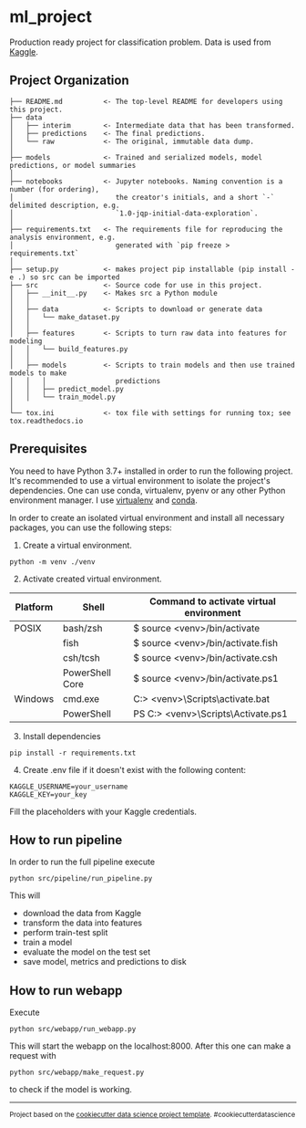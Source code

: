 ml_project
==============================

Production ready project for classification problem. Data is used from [Kaggle](https://www.kaggle.com/datasets/cherngs/heart-disease-cleveland-uci).

Project Organization
------------

    ├── README.md          <- The top-level README for developers using this project.
    ├── data
    │   ├── interim        <- Intermediate data that has been transformed.
    │   ├── predictions    <- The final predictions.
    │   └── raw            <- The original, immutable data dump.
    │
    ├── models             <- Trained and serialized models, model predictions, or model summaries
    │
    ├── notebooks          <- Jupyter notebooks. Naming convention is a number (for ordering),
    │                         the creator's initials, and a short `-` delimited description, e.g.
    │                         `1.0-jqp-initial-data-exploration`.
    │
    ├── requirements.txt   <- The requirements file for reproducing the analysis environment, e.g.
    │                         generated with `pip freeze > requirements.txt`
    │
    ├── setup.py           <- makes project pip installable (pip install -e .) so src can be imported
    ├── src                <- Source code for use in this project.
    │   ├── __init__.py    <- Makes src a Python module
    │   │
    │   ├── data           <- Scripts to download or generate data
    │   │   └── make_dataset.py
    │   │
    │   ├── features       <- Scripts to turn raw data into features for modeling
    │   │   └── build_features.py
    │   │
    │   ├── models         <- Scripts to train models and then use trained models to make
    │   │   │                 predictions
    │   │   ├── predict_model.py
    │   │   └── train_model.py
    │
    └── tox.ini            <- tox file with settings for running tox; see tox.readthedocs.io


## Prerequisites

You need to have Python 3.7+ installed in order to run the following project. It's recommended to use a virtual environment to isolate the project's dependencies. One can use conda, virtualenv, pyenv or any other Python environment manager.
I use [virtualenv](https://virtualenv.pypa.io/en/stable/) and [conda](https://conda.io/docs/user-guide/install/index.html).

In order to create an isolated virtual environment and install all necessary packages, you can use the following steps:

1. Create a virtual environment. 
```
python -m venv ./venv
```
2. Activate created virtual environment.

| Platform | Shell           | Command to activate virtual environment |
| -------- | --------------- |-----------------------------------------|
| POSIX    | bash/zsh        | $ source \<venv\>/bin/activate          |
|          | fish            | $ source \<venv\>/bin/activate.fish     |
|          | csh/tcsh        | $ source \<venv\>/bin/activate.csh      |
|          | PowerShell Core | $ source \<venv\>/bin/activate.ps1      |
| Windows  | cmd.exe         | C:\> \<venv\>\Scripts\activate.bat      |
|          | PowerShell      | PS C:\> \<venv\>\Scripts\Activate.ps1   |

3. Install dependencies
```
pip install -r requirements.txt
```

4. Create .env file if it doesn't exist with the following content:
```
KAGGLE_USERNAME=your_username
KAGGLE_KEY=your_key
```
Fill the placeholders with your Kaggle credentials.


## How to run pipeline

In order to run the full pipeline execute
```
python src/pipeline/run_pipeline.py
```
This will
- download the data from Kaggle
- transform the data into features
- perform train-test split
- train a model
- evaluate the model on the test set
- save model, metrics and predictions to disk

## How to run webapp
Execute
```
python src/webapp/run_webapp.py
```
This will start the webapp on the localhost:8000. After this one can make a request with
```
python src/webapp/make_request.py
```
to check if the model is working.

--------

<p><small>Project based on the <a target="_blank" href="https://drivendata.github.io/cookiecutter-data-science/">cookiecutter data science project template</a>. #cookiecutterdatascience</small></p>
